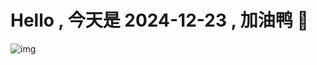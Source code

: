 
# Hello , 今天是 2024-12-23 , 加油鸭 🤭

![img](https://v1.jinrishici.com/all.svg?font-size=18&spacing=4)

